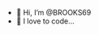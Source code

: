 - 👋 Hi, I’m @BROOKS69
- 👀 I love to code...

<!---
BROOKS69/BROOKS69 is a ✨ special ✨ repository because its `README.md` (this file) appears on your GitHub profile.
You can click the Preview link to take a look at your changes.

I'm a rookie in software engineering (Software developer/backend developer) and  creating amazing applications for human comfort and organizations.
I have knowledge on C++, VB.Net,Java and PHP , Database system.
I'm looking forward to collaborate with companies with full team work 
Kindly reach me out via my email  brooksisgentle@gmail.com 